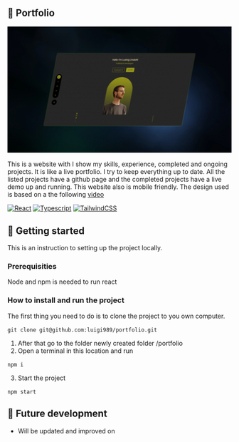 ## :microscope: Portfolio

![Header Image](src/assets/portfolio.webp)

This is a website with I show my skills, experience, completed and ongoing projects. It is like a live portfolio. I try to keep everything up to date. All the listed projects have a github page and the completed projects have a live demo up and running. This website also is mobile friendly. The design used is based on a the following [video](https://www.youtube.com/watch?v=G-Cr00UYokU&t=10s)

[![React](https://img.shields.io/badge/react-%2320232a.svg?style=for-the-badge&logo=react&logoColor=%2361DAFB)](https://reactjs.org)
[![Typescript](https://img.shields.io/badge/TypeScript-007ACC?style=for-the-badge&logo=typescript&logoColor=white)](https://www.typescriptlang.org/)
[![TailwindCSS](https://img.shields.io/badge/tailwindcss-%2338B2AC.svg?style=for-the-badge&logo=tailwind-css&logoColor=white)](https://tailwindcss.com/)

## :seedling: Getting started

This is an instruction to setting up the project locally.

### Prerequisities

Node and npm is needed to run react

### How to install and run the project
The first thing you need to do is to clone the project to you own computer.

```
git clone git@github.com:luigi989/portfolio.git
```

1. After that go to the folder newly created folder /portfolio
2. Open a terminal in this location and run

```
npm i
```

3. Start the project

```
npm start
```

## :triangular_flag_on_post: Future development

* Will be updated and improved on
